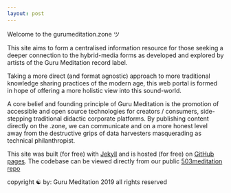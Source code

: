 ```yaml
---
layout: post
---
```


Welcome to the gurumeditation.zone ツ

This site aims to form a centralised information resource for those seeking a deeper connection to the hybrid-media forms as developed and explored by artists of the Guru Meditation record label.

Taking a more direct (and format agnostic) approach to more traditional knowledge sharing practices of the modern age, this web portal is formed in hope of offering a more holistic view into this sound-world.

A core belief and founding principle of Guru Meditation is the promotion of accessible and open source technologies for creators / consumers, side-stepping traditional didactic corporate platforms. By publishing content directly on the .zone, we can communicate and on a more honest level away from the destructive grips of data harvesters masquerading as technical philanthropist.

This site was built (for free) with <a href="https://jekyllrb.com/">Jekyll</a> and is hosted (for free) on <a href="https://pages.github.com/">GitHub pages</a>. The codebase can be viewed directly from our public <a href="https://github.com/503meditation/helloworld">503meditation repo</a>

<div class="footer">
copyright ☯ by:
Guru Meditation
2019
all rights reserved
</div>
